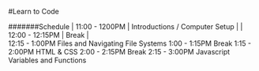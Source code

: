 #Learn to Code

#######Schedule
| 11:00 - 1200PM | Introductions / Computer Setup | 
| 12:00 - 12:15PM | Break |  
12:15 - 1:00PM Files and Navigating File Systems 
1:00 - 1:15PM Break 
1:15 - 2:00PM HTML & CSS 
2:00 - 2:15PM Break 
2:15 - 3:00PM Javascript Variables and Functions
